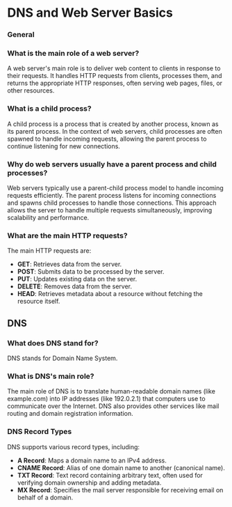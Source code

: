 # DNS and Web Server Basics

### General

### What is the main role of a web server?
A web server's main role is to deliver web content to clients in response to their requests. It handles HTTP requests from clients, processes them, and returns the appropriate HTTP responses, often serving web pages, files, or other resources.

### What is a child process?
A child process is a process that is created by another process, known as its parent process. In the context of web servers, child processes are often spawned to handle incoming requests, allowing the parent process to continue listening for new connections.

### Why do web servers usually have a parent process and child processes?
Web servers typically use a parent-child process model to handle incoming requests efficiently. The parent process listens for incoming connections and spawns child processes to handle those connections. This approach allows the server to handle multiple requests simultaneously, improving scalability and performance.

### What are the main HTTP requests?
The main HTTP requests are:
- **GET**: Retrieves data from the server.
- **POST**: Submits data to be processed by the server.
- **PUT**: Updates existing data on the server.
- **DELETE**: Removes data from the server.
- **HEAD**: Retrieves metadata about a resource without fetching the resource itself.

## DNS

### What does DNS stand for?
DNS stands for Domain Name System.

### What is DNS's main role?
The main role of DNS is to translate human-readable domain names (like example.com) into IP addresses (like 192.0.2.1) that computers use to communicate over the Internet. DNS also provides other services like mail routing and domain registration information.

### DNS Record Types
DNS supports various record types, including:

- **A Record**: Maps a domain name to an IPv4 address.
- **CNAME Record**: Alias of one domain name to another (canonical name).
- **TXT Record**: Text record containing arbitrary text, often used for verifying domain ownership and adding metadata.
- **MX Record**: Specifies the mail server responsible for receiving email on behalf of a domain.


